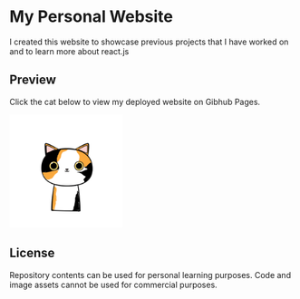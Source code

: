 # My Personal Website

I created this website to showcase previous projects that I have worked on and to learn more about react.js

## Preview
Click the cat below to view my deployed website on Gibhub Pages.

<a href="https://ericdaoo.github.io/website/">
<img src="https://github.com/ericdaoo/website/blob/master/public/images/calico.png" width="200px">
</a>

## License
Repository contents can be used for personal learning purposes. Code and image assets cannot be used for commercial purposes. 
